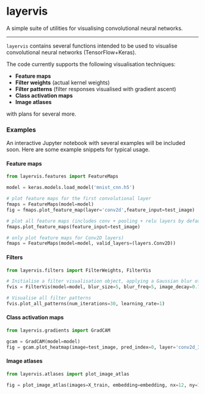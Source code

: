 # layervis
A simple suite of utilities for visualising convolutional neural networks.
***

`layervis` contains several functions intended to be used to visualise convolutional neural networks (TensorFlow+Keras).

The code currently supports the following visualisation techniques:

* **Feature maps**
* **Filter weights** (actual kernel weights)
* **Filter patterns** (filter responses visualised with gradient ascent)
* **Class activation maps**
* **Image atlases**

with plans for several more.

### Examples
An interactive Jupyter notebook with several examples will be included soon. Here are some example snippets for typical usage.

#### Feature maps

```python
from layervis.features import FeatureMaps

model = keras.models.load_model('mnist_cnn.h5')

# plot feature maps for the first convolutional layer
fmaps = FeatureMaps(model=model)
fig = fmaps.plot_feature_map(layer='conv2d',feature_input=test_image)

# plot all feature maps (includes conv + pooling + relu layers by default)
fmaps.plot_feature_maps(feature_input=test_image)

# only plot feature maps for Conv2D layers)
fmaps = FeatureMaps(model=model, valid_layers=(layers.Conv2D))
```

#### Filters

```python
from layervis.filters import FilterWeights, FilterVis

# Initialise a filter visualisation object, applying a Gaussian blur of size 5 every 5 epochs, with an image decay of 0.75 
fvis = FilterVis(model=model, blur_size=5, blur_freq=5, image_decay=0.75)

# Visualise all filter patterns
fvis.plot_all_patterns(num_iterations=30, learning_rate=1)
```

#### Class activation maps
```python
from layervis.gradients import GradCAM

gcam = GradCAM(model=model)
fig = gcam.plot_heatmap(image=test_image, pred_index=0, layer='conv2d_3')
```

#### Image atlases
```python
from layervis.atlases import plot_image_atlas

fig = plot_image_atlas(images=X_train, embedding=embedding, nx=12, ny=12, max_image_dist=0.05)
```
